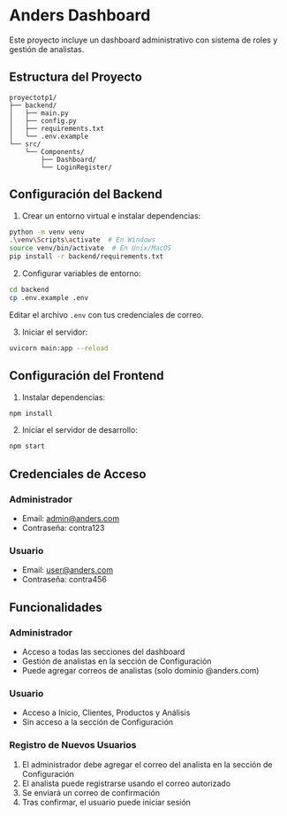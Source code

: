 # Anders Dashboard

Este proyecto incluye un dashboard administrativo con sistema de roles y gestión de analistas.

## Estructura del Proyecto

```
proyectotp1/
├── backend/
│   ├── main.py
│   ├── config.py
│   ├── requirements.txt
│   └── .env.example
└── src/
    └── Components/
        ├── Dashboard/
        └── LoginRegister/
```

## Configuración del Backend

1. Crear un entorno virtual e instalar dependencias:
```bash
python -m venv venv
.\venv\Scripts\activate  # En Windows
source venv/bin/activate  # En Unix/MacOS
pip install -r backend/requirements.txt
```

2. Configurar variables de entorno:
```bash
cd backend
cp .env.example .env
```
Editar el archivo `.env` con tus credenciales de correo.

3. Iniciar el servidor:
```bash
uvicorn main:app --reload
```

## Configuración del Frontend

1. Instalar dependencias:
```bash
npm install
```

2. Iniciar el servidor de desarrollo:
```bash
npm start
```

## Credenciales de Acceso

### Administrador
- Email: admin@anders.com
- Contraseña: contra123

### Usuario
- Email: user@anders.com
- Contraseña: contra456

## Funcionalidades

### Administrador
- Acceso a todas las secciones del dashboard
- Gestión de analistas en la sección de Configuración
- Puede agregar correos de analistas (solo dominio @anders.com)

### Usuario
- Acceso a Inicio, Clientes, Productos y Análisis
- Sin acceso a la sección de Configuración

### Registro de Nuevos Usuarios
1. El administrador debe agregar el correo del analista en la sección de Configuración
2. El analista puede registrarse usando el correo autorizado
3. Se enviará un correo de confirmación
4. Tras confirmar, el usuario puede iniciar sesión
